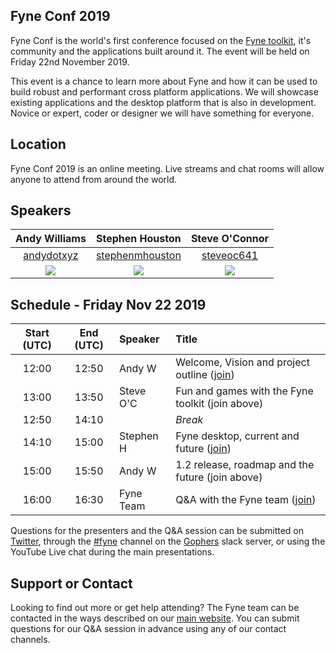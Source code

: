 ## Fyne Conf 2019

Fyne Conf is the world's first conference focused on the [Fyne toolkit](https://github.com/fyne-io/fyne), it's community and the applications built around it.
The event will be held on Friday 22nd November 2019.

This event is a chance to learn more about Fyne and how it can be used
to build robust and performant cross platform applications.
We will showcase existing applications and the desktop platform that is also in development.
Novice or expert, coder or designer we will have something for everyone.

## Location

Fyne Conf 2019 is an online meeting. Live streams and chat rooms will allow
anyone to attend from around the world.

## Speakers

| Andy Williams | Stephen Houston | Steve O'Connor |
|:---:|:---:|:---:|
| [andydotxyz](https://twitter.com/andydotxyz) | [stephenmhouston](https://twitter.com/stephenmhouston) | [steveoc641](https://twitter.com/steveoc641) |
| ![](https://pbs.twimg.com/profile_images/1067518795055579136/hqSGJjXC_200x200.jpg) | ![](https://pbs.twimg.com/profile_images/911998357354168325/xnF4ZYT1_200x200.jpg) | ![](https://pbs.twimg.com/profile_images/1187898075039195136/mQJ-_k1G_400x400.jpg) |

## Schedule - Friday Nov 22 2019

| Start (UTC) | End (UTC) | Speaker | Title |
|:---:|:---:|:---|:---|
| 12:00 | 12:50 | Andy W | Welcome, Vision and project outline ([join](https://youtu.be/-oTjciec9OY)) |
| 13:00 | 13:50 | Steve O'C | Fun and games with the Fyne toolkit (join above) |
| 12:50 | 14:10 | | *Break* |
| 14:10 | 15:00 | Stephen H | Fyne desktop, current and future ([join](https://youtu.be/Xq23dgooheo)) |
| 15:00 | 15:50 | Andy W | 1.2 release, roadmap and the future (join above) |
| 16:00 | 16:30 | Fyne Team | Q&A with the Fyne team ([join](https://meet.google.com/zht-jbfm-jrz)) |

Questions for the presenters and the Q&A session can be submitted on [Twitter](https://twitter.com/fyne_io), through the [#fyne](https://gophers.slack.com/app_redirect?channel=fyne) channel on the [Gophers](https://invite.slack.golangbridge.org/) slack server, or using the YouTube Live chat during the main presentations.

## Support or Contact

Looking to find out more or get help attending? The Fyne team can be contacted
in the ways described on our [main website](https://fyne.io/#contact).
You can submit questions for our Q&A session in advance using any of our contact channels.
